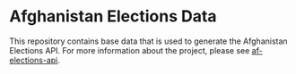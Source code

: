 # Afghanistan Elections Data
This repository contains base data that is used to generate the Afghanistan Elections API. For more information about the project, please see [af-elections-api](https://github.com/developmentseed/af-elections-api).
